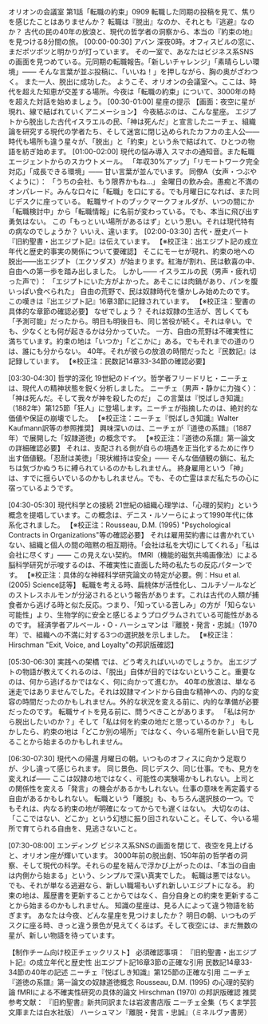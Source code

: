 
オリオンの会議室 第1話「転職の約束」0909
転職した同期の投稿を見て、焦りを感じたことはありませんか？
転職は『脱出』なのか、それとも『逃避』なのか？
古代の民の40年の放浪と、現代の哲学者の洞察から、本当の『約束の地』を見つける8分間の旅。
[00:00-00:30] アバン
深夜0時。オフィスビルの窓に、まだポツポツと明かりが灯っています。
その一室で、あなたはビジネス系SNSの画面を見つめている。元同期の転職報告。「新しいチャレンジ」「素晴らしい環境」—— そんな言葉が並ぶ投稿に、「いいね！」を押しながら、胸の奥がざわつく。
また一人、脱出に成功した。
ようこそ、オリオンの会議室へ。ここは、時代を超えた知恵が交差する場所。今夜は「転職の約束」について、3000年の時を超えた対話を始めましょう。
[00:30-01:00] 星座の提示
【画面：夜空に星が現れ、線で結ばれていくアニメーション】
今夜結ぶのは、こんな星座。
エジプトから脱出した古代イスラエルの民、「神は死んだ」と宣言したニーチェ、組織論を研究する現代の学者たち、そして迷宮に閉じ込められたカフカの主人公——
時代も場所も違う星々が、「脱出」と「約束」という糸で結ばれて、ひとつの物語を紡ぎ始めます。
[01:00-02:00] 現代の悩み導入
スマホの通知音。また転職エージェントからのスカウトメール。
「年収30%アップ」「リモートワーク完全対応」「成長できる環境」—— 甘い言葉が並んでいます。
同僚A（女声・つぶやくように）： 「うちの会社、もう限界かもね...」
金曜日の飲み会。愚痴と不満のオンパレード。みんな口々に「転職」を口にする。でも月曜日になれば、また同じデスクに座っている。
転職サイトのブックマークフォルダが、いつの間にか「転職検討中」から「転職情報」に名前が変わっている。でも、本当に飛び出す勇気はない。
この「もっといい場所があるはず」という思い。それは現代特有の病なのでしょうか？
いいえ、違います。
[02:00-03:30] 古代・歴史パート
『旧約聖書・出エジプト記』は伝えています。 【※校正注：出エジプト記の成立年代と歴史的事実の関係について要確認】
そこにモーセが現れ、約束の地への脱出——出エジプト（エクソダス）が始まります。紅海が割れ、民は歓喜の中、自由への第一歩を踏み出しました。
しかし——
イスラエルの民（男声・疲れ切った声で）： 「エジプトにいた方がよかった。あそこには肉鍋があり、パンを腹いっぱい食べられた」
自由の荒野で、民は奴隷時代を懐かしみ始めたのです。この嘆きは『出エジプト記』16章3節に記録されています。 【※校正注：聖書の具体的な章節の確認必要】
なぜでしょう？ それは奴隷の生活が、苦しくても「予測可能」だったから。明日も明後日も、同じ苦役が続く。それは辛い。でも、少なくとも何が起きるかは分かっていた。
一方、自由の荒野は不確実性に満ちています。約束の地は「いつか」「どこかに」ある。でもそれまでの道のりは、誰にも分からない。
40年。それが彼らの放浪の時間だったと『民数記』は記録しています。 【※校正注：民数記14章33-34節の確認必要】


[03:30-04:30] 哲学的深化
19世紀のドイツ。哲学者フリードリヒ・ニーチェは、現代人の精神状態を鋭く分析しました。
ニーチェ（男声・静かに力強く）： 「神は死んだ。そして我々が神を殺したのだ」
この言葉は『悦ばしき知識』（1882年）第125節「狂人」に登場します。ニーチェが指摘したのは、絶対的な価値や保証の崩壊でした。 【※校正注：ニーチェ『悦ばしき知識』Walter Kaufmann訳等の参照推奨】
興味深いのは、ニーチェが『道徳の系譜』（1887年）で展開した「奴隷道徳」の概念です。 【※校正注：『道徳の系譜』第一論文の詳細確認必要】
それは、支配される側が自らの境遇を正当化するために作り出す価値観。「忍耐は美徳」「現状維持は安全」—— そんな価値観の鎖に、私たちは気づかぬうちに縛られているのかもしれません。
終身雇用という「神」は、すでに揺らいでいるのかもしれません。でも、その亡霊はまだ私たちの心に宿っているようです。

[04:30-05:30] 現代科学との接続
21世紀の組織心理学は、「心理的契約」という概念を提唱しています。この概念は、デニス・ルソーらによって1990年代に体系化されました。 【※校正注：Rousseau, D.M. (1995) "Psychological Contracts in Organizations"等の確認必要】
それは雇用契約書には書かれていない、組織と個人の間の暗黙の相互期待。「会社は私を大切にしてくれる」「私は会社に尽くす」—— この見えない契約。
fMRI（機能的磁気共鳴画像法）による脳科学研究が示唆するのは、不確実性に直面した時の私たちの反応パターンです。 【※校正注：具体的な神経科学研究論文の特定が必要。例：Hsu et al. (2005) Science誌等】
転職を考える時、扁桃体が活性化し、コルチゾールなどのストレスホルモンが分泌されるという報告があります。これは古代の人類が捕食者から逃げる時と似た反応。つまり、「知っている苦しみ」の方が「知らない可能性」より、生物学的に安全と感じるようプログラムされている可能性があるのです。
経済学者アルベール・O・ハーシュマンは『離脱・発言・忠誠』（1970年）で、組織への不満に対する3つの選択肢を示しました。 【※校正注：Hirschman "Exit, Voice, and Loyalty"の邦訳版確認】

[05:30-06:30] 実践への架橋
では、どう考えればいいのでしょうか。
出エジプトの物語が教えてくれるのは、「脱出」自体が目的ではないということ。重要なのは、何から逃げるかではなく、何に向かって進むか。
40年の放浪は、単なる迷走ではありませんでした。それは奴隷マインドから自由な精神への、内的な変容の時間だったのかもしれません。外的な状況を変える前に、内的な準備が必要だったのです。
転職サイトを見る前に、問うべきことがあります。
「私は何から脱出したいのか？」そして「私は何を約束の地だと思っているのか？」
もしかしたら、約束の地は「どこか別の場所」ではなく、今いる場所を新しい目で見ることから始まるのかもしれません。

[06:30-07:30] 現代への帰還
月曜日の朝。いつものオフィスに向かう足取りが、少し違って感じられます。
同じ景色、同じデスク、同じ仕事。でも、見方を変えれば——
ここは奴隷の地ではなく、可能性の実験場かもしれない。上司との関係性を変える「発言」の機会があるかもしれない。仕事の意味を再定義する自由があるかもしれない。
転職という「離脱」も、もちろん選択肢の一つ。でもそれは、内なる約束の地が明確になってからでも遅くはない。
大切なのは、「ここではない、どこか」という幻想に振り回されないこと。そして、今いる場所で育てられる自由を、見逃さないこと。

[07:30-08:00] エンディング
ビジネス系SNSの画面を閉じて、夜空を見上げると、オリオン座が輝いています。
3000年前の脱出劇、150年前の哲学者の洞察、そして現代の科学。それらの星を結んで浮かび上がったのは、「本当の自由は内側から始まる」という、シンプルで深い真実でした。
転職は悪ではない。でも、それが単なる逃避なら、新しい職場もいずれ新しいエジプトになる。
約束の地は、履歴書を更新することからではなく、自分自身との約束を更新することから始まるのかもしれません。
知識の星座は、見る人によって違う物語を紡ぎます。
あなたは今夜、どんな星座を見つけましたか？
明日の朝、いつものデスクに座る時、きっと違う景色が見えてくるはず。そして夜空には、まだ無数の星が、新しい物語を待っています。


【制作チーム向け校正チェックリスト】
必須確認事項：
『旧約聖書・出エジプト記』の成立年代と歴史性
出エジプト記16章3節の正確な引用
民数記14章33-34節の40年の記述
ニーチェ『悦ばしき知識』第125節の正確な引用
ニーチェ『道徳の系譜』第一論文の奴隷道徳概念
Rousseau, D.M. (1995) の心理的契約論
fMRIによる不確実性研究の具体的論文
Hirschman (1970) の邦訳版確認
推奨参考文献：
『旧約聖書』新共同訳または岩波書店版
ニーチェ全集（ちくま学芸文庫または白水社版）
ハーシュマン『離脱・発言・忠誠』（ミネルヴァ書房）

